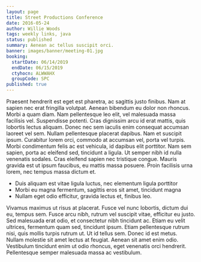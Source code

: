 ```yaml
---
layout: page
title: Street Productions Conference
date: 2016-05-24
author: Willie Woods
tags: weekly links, java
status: published
summary: Aenean ac tellus suscipit orci.
banner: images/banner/meeting-01.jpg
booking:
  startDate: 06/14/2019
  endDate: 06/15/2019
  ctyhocn: ALWWAHX
  groupCode: SPC
published: true
---
```

Praesent hendrerit est eget est pharetra, ac sagittis justo finibus. Nam at sapien nec erat fringilla volutpat. Aenean bibendum eu dolor non rhoncus. Morbi a quam diam. Nam pellentesque leo elit, vel malesuada massa facilisis vel. Suspendisse potenti. Cras dignissim arcu id erat mattis, quis lobortis lectus aliquam.
Donec nec sem iaculis enim consequat accumsan laoreet vel sem. Nullam pellentesque placerat dapibus. Nam et suscipit ipsum. Curabitur lorem orci, commodo at accumsan vel, porta vel turpis. Morbi condimentum felis ac est vehicula, id dapibus elit porttitor. Nam sem sapien, porta ac eleifend sed, tincidunt a ligula. Ut semper nibh id nulla venenatis sodales. Cras eleifend sapien nec tristique congue. Mauris gravida est ut ipsum faucibus, eu mattis massa posuere. Proin facilisis urna lorem, nec tempus massa dictum et.

* Duis aliquam est vitae ligula luctus, nec elementum ligula porttitor
* Morbi eu magna fermentum, sagittis eros sit amet, tincidunt magna
* Nullam eget odio efficitur, gravida lectus et, finibus leo.

Vivamus maximus ut risus at placerat. Fusce vel nunc lobortis, dictum dui eu, tempus sem. Fusce arcu nibh, rutrum vel suscipit vitae, efficitur eu justo. Sed malesuada erat odio, et consectetur nibh tincidunt ac. Etiam eu velit ultrices, fermentum quam sed, tincidunt ipsum. Etiam pellentesque rutrum nisi, quis mollis turpis rutrum ut. Ut id tellus sem. Donec id est metus. Nullam molestie sit amet lectus at feugiat. Aenean sit amet enim odio. Vestibulum tincidunt enim ut odio rhoncus, eget venenatis orci hendrerit. Pellentesque semper malesuada massa ac vestibulum.
